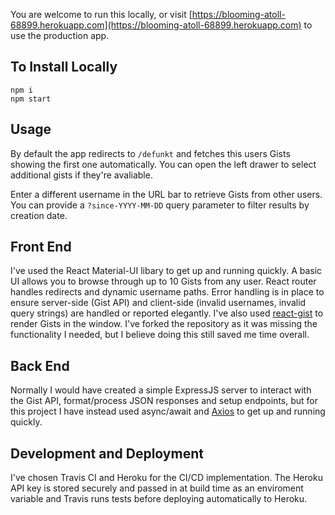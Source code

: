 You are welcome to run this locally, or visit [https://blooming-atoll-68899.herokuapp.com](https://blooming-atoll-68899.herokuapp.com) to use the production app.

## To Install Locally

```git clone https://github.com/sjohnston88/react-gist-api.git
npm i
npm start
```

## Usage

By default the app redirects to `/defunkt` and fetches this users Gists showing the first one automatically. You can open the left drawer to select additional gists if they're avaliable.

Enter a different username in the URL bar to retrieve Gists from other users. You can provide a `?since-YYYY-MM-DD` query parameter to filter results by creation date.

## Front End 

I've used the React Material-UI libary to get up and running quickly. A basic UI allows you to browse through up to 10 Gists from any user. React router handles redirects and dynamic username paths. Error handling is in place to ensure server-side (Gist API) and client-side (invalid usernames, invalid query strings) are handled or reported elegantly. I've also used [react-gist](https://www.npmjs.com/package/react-gist) to render Gists in the window. I've forked the repository as it was missing the functionality I needed, but I believe doing this still saved me time overall.

## Back End

Normally I would have created a simple ExpressJS server to interact with the Gist API, format/process JSON responses and setup endpoints, but for this project I have instead used async/await and [Axios](https://medium.com/@tacomanator/customizing-create-react-app-aa9ffb88165) to get up and running quickly. 

## Development and Deployment

I've chosen Travis CI and Heroku for the CI/CD implementation. The Heroku API key is stored securely and passed in at build time as an enviroment variable and Travis runs tests before deploying automatically to Heroku.
